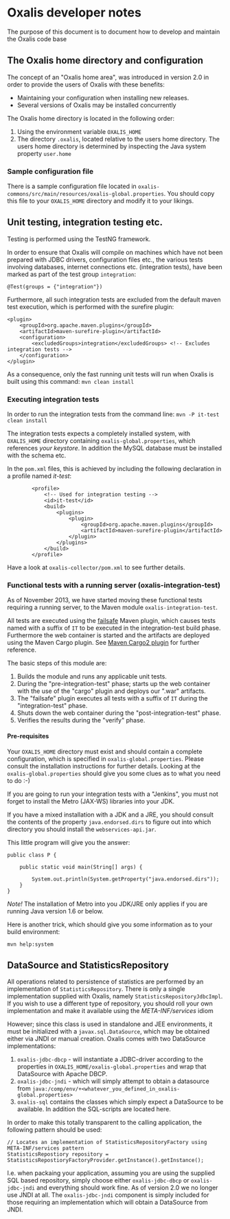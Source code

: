 # Oxalis developer notes

The purpose of this document is to document how to develop and maintain the Oxalis code base

## The Oxalis home directory and configuration

The concept of an "Oxalis home area", was introduced in version 2.0 in order to provide the users of Oxalis with these benefits:

* Maintaining your configuration when installing new releases.
* Several versions of Oxalis may be installed concurrently

The Oxalis home directory is located in the following order:

1. Using the environment variable `OXALIS_HOME`
1. The directory `.oxalis`, located relative to the users home directory. The users home directory is determined by
  inspecting the Java system property `user.home`

### Sample configuration file

There is a sample configuration file located in `oxalis-commons/src/main/resources/oxalis-global.properties`.
You should copy this file to your `OXALIS_HOME` directory and modify it to your likings.

## Unit testing, integration testing etc.

Testing is performed using the TestNG framework.

In order to ensure that Oxalis will compile on machines which have not been prepared with JDBC drivers, configuration files
etc., the various tests involving databases, internet connections etc. (integration tests), have been marked as part of the
test group `integration`:

    @Test(groups = {"integration"})

Furthermore, all such integration tests are excluded from the default maven test execution, which is performed with the
surefire plugin:

    <plugin>
        <groupId>org.apache.maven.plugins</groupId>
        <artifactId>maven-surefire-plugin</artifactId>
        <configuration>
            <excludedGroups>integration</excludedGroups> <!-- Excludes integration tests -->
        </configuration>
    </plugin>

As a consequence, only the fast running unit tests will run when Oxalis is built using this command:
`mvn clean install`

### Executing integration tests

In order to run the integration tests from the command line:
`mvn -P it-test clean install`

The integration tests expects a completely installed system, with `OXALIS_HOME` directory containing `oxalis-global.properties`, which
references *your keystore*. In addition the MySQL database must be installed with the schema etc.

In the `pom.xml` files, this is achieved by including the following declaration in a profile named *it-test*:

            <profile>
                <!-- Used for integration testing -->
                <id>it-test</id>
                <build>
                    <plugins>
                        <plugin>
                            <groupId>org.apache.maven.plugins</groupId>
                            <artifactId>maven-surefire-plugin</artifactId>
                        </plugin>
                    </plugins>
                </build>
            </profile>

Have a look at `oxalis-collector/pom.xml` to see further details.

### Functional tests with a running server (oxalis-integration-test)

As of November 2013, we have started moving these functional tests requiring a running server, to the Maven module `oxalis-integration-test`.

All tests are executed using the [failsafe](http://maven.apache.org/surefire/maven-failsafe-plugin/) Maven plugin,
which causes tests named with a suffix of `IT` to be executed in the
integration-test build phase. Furthermore the web container is started and the artifacts are deployed using the Maven Cargo plugin.
See [Maven Cargo2 plugin](http://cargo.codehaus.org/Maven2+plugin) for further reference.

The basic steps of this module are:

1. Builds the module and runs any applicable unit tests.
1. During the "pre-integration-test" phase; starts up the web container with the use of the "cargo" plugin and deploys
   our ".war" artifacts.
1. The "failsafe" plugin executes all tests with a suffix of `IT` during the "integration-test" phase.
1. Shuts down the web container during the "post-integration-test" phase.
1. Verifies the results during the "verify" phase.

#### Pre-requisites

Your `OXALIS_HOME` directory must exist and should contain a complete configuration, which is specified in `oxalis-global.properties`.
Please consult the installation instructions for further details. Looking at the `oxalis-global.properties` should give you
some clues as to what you need to do :-)

If you are going to run your integration tests with a "Jenkins", you must not forget to install the Metro (JAX-WS) libraries into your
JDK.

If you have a mixed installation with a JDK and a JRE, you should consult the contents of the property `java.endorsed.dirs` to figure out
into which directory you should install the `webservices-api.jar`.

This little program will give you the answer:

    public class P {

    	public static void main(String[] args) {

    		System.out.println(System.getProperty("java.endorsed.dirs"));
    	}
    }

*Note!* The installation of Metro into you JDK/JRE only applies if you are running Java version 1.6 or below.

Here is another trick, which should give you some information as to your build environment:

    mvn help:system


## DataSource and StatisticsRepository

All operations related to persistence of statistics are performed by an implementation of `StatisticsRepository`. There is only
a single implementation supplied with Oxalis, namely `StatisticsRepositoryJdbcImpl`. If you wish to use a different type of repository,
you should roll your own implementation and make it available using the *META-INF/services* idiom

However; since this class is used in standalone and JEE environments, it must be initialized with a `javax.sql.DataSource`,
which may be obtained either via JNDI or manual creation. Oxalis comes with two DataSource implementations:

1. `oxalis-jdbc-dbcp` - will instantiate a JDBC-driver according to the properties in `OXALIS_HOME/oxalis-global.properties` and
wrap that DataSource with Apache DBCP.
1. `oxalis-jdbc-jndi` - which will simply attempt to obtain a datasource from `java:/comp/env/+<whatever_you_defined_in_oxalis-global.properties>`
1. `oxalis-sql` contains the classes which simply expect a DataSource to be available. In addition the SQL-scripts are located here.

In order to make this totally transparent to the calling application, the following pattern should be used:

    // Locates an implementation of StatisticsRepositoryFactory using META-INF/services pattern
    StatisticsRepostiory repository = StatisticsRepostioryFactoryProvider.getInstance().getInstance();

I.e. when packaing your application, assuming you are using the supplied SQL based repository,
simply choose either `oxalis-jdbc-dbcp` or `oxalis-jdbc-jndi` and everything
should work fine. As of version 2.0 we no longer use JNDI at all. The `oxalis-jdbc-jndi` component is simply included for those requiring an implementation
which will obtain a DataSource from JNDI.